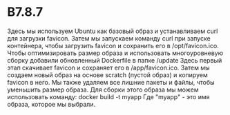# B7.8.7
Здесь мы используем Ubuntu как базовый образ и устанавливаем curl для загрузки favicon. Затем мы запускаем команду curl при запуске контейнера, чтобы загрузить favicon и сохранить его в /opt/favicon.ico.
Чтобы оптимизировать размер образа и использовать многоуровневую сборку добавили обновленный Dockerfile в папке /update
Здесь первый этап скачивает favicon и сохраняет его в /app/favicon.ico. Затем мы создаем новый образ на основе scratch (пустой образ) и копируем favicon в него. Мы также удаляем все лишние пакеты и файлы, чтобы уменьшить размер образа.
Для сборки этого образа мы можем использовать команду: docker build -t myapp 
Где "myapp" - это имя образа, которое мы выбрали.
